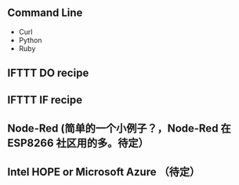 ## Command Line
- Curl
- Python
- Ruby
## IFTTT DO recipe
## IFTTT IF recipe
## Node-Red (简单的一个小例子？，Node-Red 在 ESP8266 社区用的多。待定）
## Intel HOPE or Microsoft Azure （待定）